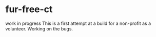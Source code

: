 # fur-free-ct
work in progress
This is a first attempt at a build for a non-profit as a volunteer. Working on the bugs. 
